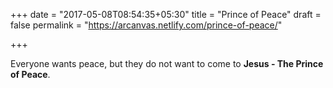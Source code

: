 +++
date = "2017-05-08T08:54:35+05:30"
title = "Prince of Peace"
draft = false
permalink = "https://arcanvas.netlify.com/prince-of-peace/"

+++

Everyone wants peace, but they do not want to come to **Jesus - The Prince of Peace**.
